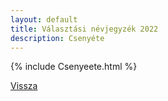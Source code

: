 ```yaml
---
layout: default
title: Választási névjegyzék 2022
description: Csenyéte
---
```


{% include Csenyeete.html %}

[Vissza](./)